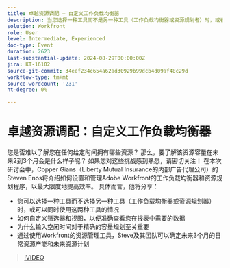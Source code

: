 ```yaml
---
title: 卓越资源调配 — 自定义工作负载均衡器
description: 当您选择一种工具而不是另一种工具（工作负载均衡器或资源规划者）时，或者当您同时可以使用这两种工具时如何自定义过滤器和视图以精确地查看您在报告中需要的数据为什么输入空闲时间对于精确的容量计划是关键如何使用Workfront的资源管理工具已允许Steve及其团队确定未来三个月的日常资源容量和未来资源计划
solution: Workfront
role: User
level: Intermediate, Experienced
doc-type: Event
duration: 2623
last-substantial-update: 2024-08-29T00:00:00Z
jira: KT-16102
source-git-commit: 34eef234c654a62ad30929b99dcb4d09af48c29d
workflow-type: tm+mt
source-wordcount: '231'
ht-degree: 0%

---
```



# 卓越资源调配：自定义工作负载均衡器

您是否难以了解您在任何给定时间拥有哪些资源？ 那么，要了解该资源容量在未来2到3个月会是什么样子呢？ 如果您对这些挑战感到熟悉，请密切关注！ 在本次研讨会中，Copper Gians（Liberty Mutual Insurance的内部广告代理公司）的Steven Enos将介绍如何设置和管理Adobe Workfront的工作负载均衡器和资源规划程序，以最大限度地提高效率。 具体而言，他将分享：

* 您可以选择一种工具而不选择另一种工具（工作负载均衡器或资源规划器）时，或可以同时使用这两种工具的情况
* 如何自定义筛选器和视图，以便准确查看您在报表中需要的数据
* 为什么输入空闲时间对于精确的容量规划至关重要
* 通过使用Workfront的资源管理工具，Steve及其团队可以确定未来3个月的日常资源产能和未来资源计划

>[!VIDEO](https://video.tv.adobe.com/v/3433217/?learn=on)
